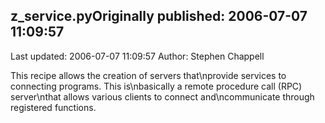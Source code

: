 ## z_service.pyOriginally published: 2006-07-07 11:09:57 
Last updated: 2006-07-07 11:09:57 
Author: Stephen Chappell 
 
This recipe allows the creation of servers that\nprovide services to connecting programs. This is\nbasically a remote procedure call (RPC) server\nthat allows various clients to connect and\ncommunicate through registered functions.